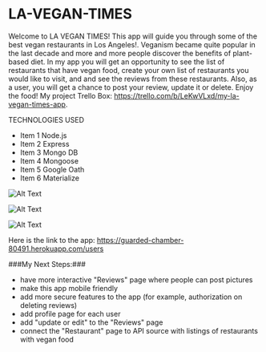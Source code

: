 # LA-VEGAN-TIMES

Welcome to LA VEGAN TIMES! This app will guide you through some of the best vegan restaurants in Los Angeles!. Veganism became quite popular in the last decade and more and more people discover the benefits of plant-based diet. In my app you will get an opportunity to see the list of restaurants that have vegan food, create your own list of restaurants  you would like to visit, and and see the reviews from these restaurants. Also, as a user, you will get a chance to post your review, update it or delete. Enjoy the food!  My project Trello Box: https://trello.com/b/LeKwVLxd/my-la-vegan-times-app.          

TECHNOLOGIES USED
* Item 1 Node.js
* Item 2 Express
* Item 3 Mongo DB
* Item 4 Mongoose
* Item 5 Google Oath
* Item 6 Materialize



 ![Alt Text](https://i.imgur.com/GfOyTGe.png)
  
 ![Alt Text](https://i.imgur.com/4BnFl8r.png)
 
  ![Alt Text](https://i.imgur.com/4MlhFJ7.png)






Here is the link to the app: https://guarded-chamber-80491.herokuapp.com/users



###My Next Steps:###
* have more interactive "Reviews" page where people can post pictures
* make this app mobile friendly 
* add more secure features to the app (for example, authorization on deleting reviews)
* add profile page for each user
* add "update or edit" to the "Reviews" page
* connect the "Restaurant" page to API source with listings of restaurants with vegan food
